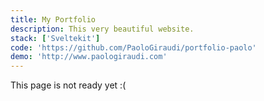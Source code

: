 ```yaml
---
title: My Portfolio
description: This very beautiful website.
stack: ['Sveltekit']
code: 'https://github.com/PaoloGiraudi/portfolio-paolo'
demo: 'http://www.paologiraudi.com'
---
```


This page is not ready yet :(
